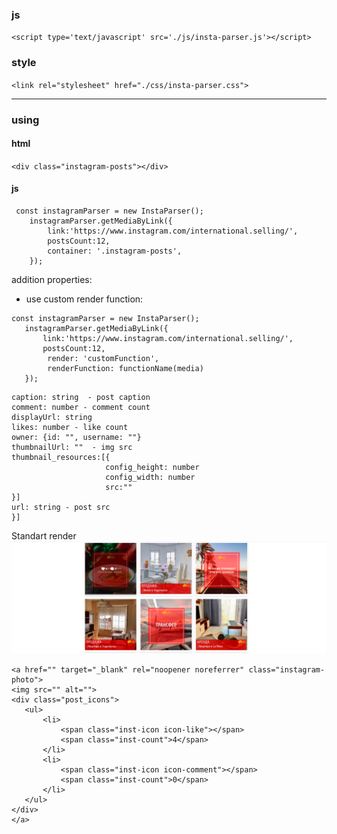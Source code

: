 

### js
```<script type='text/javascript' src='./js/insta-parser.js'></script>```
### style
```<link rel="stylesheet" href="./css/insta-parser.css">```

---
### using
#### html
```<div class="instagram-posts"></div> ```
#### js
```
 const instagramParser = new InstaParser();
    instagramParser.getMediaByLink({
        link:'https://www.instagram.com/international.selling/',
        postsCount:12,
        container: '.instagram-posts',
    });
```    
addition properties:
 - use custom render function: 
 ```
 const instagramParser = new InstaParser();
    instagramParser.getMediaByLink({
        link:'https://www.instagram.com/international.selling/',
        postsCount:12,
         render: 'customFunction',
         renderFunction: functionName(media)
    });
 ```
 ```media = [{
caption: string  - post caption
comment: number - comment count
displayUrl: string
likes: number - like count
owner: {id: "", username: ""} 
thumbnailUrl: ""  - img src
thumbnail_resources:[{
                      config_height: number
                      config_width: number
                      src:""
}] 
url: string - post src
}]
```
Standart render
 ![Alt-текст](https://github.com/sashgorych/akrona/blob/master/insta.jpg "Орк")
 ```
 <a href="" target="_blank" rel="noopener noreferrer" class="instagram-photo">
 <img src="" alt="">
 <div class="post_icons">
    <ul>
        <li>
            <span class="inst-icon icon-like"></span>
            <span class="inst-count">4</span>
        </li>
        <li>
            <span class="inst-icon icon-comment"></span>
            <span class="inst-count">0</span>
        </li>
    </ul>
</div>
</a>
```
